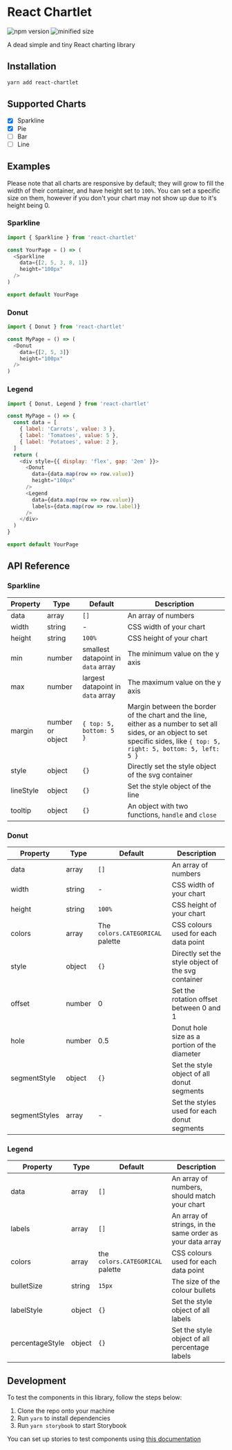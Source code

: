 # React Chartlet
![npm version](https://img.shields.io/npm/v/react-chartlet)
![minified size](https://img.shields.io/badge/minified%20size-1.76%20KB-blue)

A dead simple and tiny React charting library

## Installation

```bash
yarn add react-chartlet
```

## Supported Charts

- [x] Sparkline
- [x] Pie
- [ ] Bar
- [ ] Line

## Examples

Please note that all charts are responsive by default; they will grow to fill the width of their container, and have height set to `100%`. You can set a specific size on them, however if you don't your chart may not show up due to it's height being 0.

### Sparkline

```js
import { Sparkline } from 'react-chartlet'

const YourPage = () => (
  <Sparkline
    data={[2, 5, 3, 8, 1]}
    height="100px"
  />
)

export default YourPage
```

### Donut

```js
import { Donut } from 'react-chartlet'

const MyPage = () => (
  <Donut
    data={[2, 5, 3]}
    height="100px"
  />
)
```

### Legend

```js
import { Donut, Legend } from 'react-chartlet'

const MyPage = () => {
  const data = [
    { label: 'Carrots', value: 3 },
    { label: 'Tomatoes', value: 5 },
    { label: 'Potatoes', value: 2 },
  ]
  return (
    <div style={{ display: 'flex', gap: '2em' }}>
      <Donut
        data={data.map(row => row.value)}
        height="100px"
      />
      <Legend
        data={data.map(row => row.value)}
        labels={data.map(row => row.label)}
      />
    </div>
  )
}

export default YourPage
```

## API Reference

### Sparkline

| Property | Type | Default | Description |
| - | - | - | - |
| data | array | `[]` | An array of numbers |
| width | string | - | CSS width of your chart |
| height | string | `100%` | CSS height of your chart |
| min | number | smallest datapoint in `data` array | The minimum value on the y axis |
| max | number | largest datapoint in `data` array | The maximum value on the y axis |
| margin | number or object | `{ top: 5, bottom: 5 }` | Margin between the border of the chart and the line, either as a number to set all sides, or an object to set specific sides, like `{ top: 5, right: 5, bottom: 5, left: 5 }` |
| style | object | `{}` | Directly set the style object of the svg container |
| lineStyle | object | `{}` | Set the style object of the line |
| tooltip | object | `{}` | An object with two functions, `handle` and `close` |

### Donut

| Property | Type | Default | Description |
| - | - | - | - |
| data | array | `[]` | An array of numbers |
| width | string | - | CSS width of your chart |
| height | string | `100%` | CSS height of your chart |
| colors | array | The `colors.CATEGORICAL` palette | CSS colours used for each data point |
| style | object | `{}` | Directly set the style object of the svg container |
| offset | number | 0 | Set the rotation offset between 0 and 1 |
| hole | number | 0.5 | Donut hole size as a portion of the diameter |
| segmentStyle | object | `{}` | Set the style object of all donut segments |
| segmentStyles | array | - | Set the styles used for each donut segments |

### Legend

| Property | Type | Default | Description |
| - | - | - | - |
| data | array | `[]` | An array of numbers, should match your chart |
| labels | array | `[]` | An array of strings, in the same order as your data array |
| colors | array | the `colors.CATEGORICAL` palette | CSS colours used for each data point |
| bulletSize | string | `15px` | The size of the colour bullets |
| labelStyle | object | `{}` | Set the style object of all labels |
| percentageStyle | object | `{}` | Set the style object of all percentage labels |

## Development

To test the components in this library, follow the steps below:

1. Clone the repo onto your machine
2. Run `yarn` to install dependencies
3. Run `yarn storybook` to start Storybook

You can set up stories to test components using [this documentation](https://storybook.js.org/docs/react/writing-stories/introduction)
